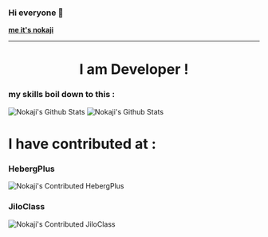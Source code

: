 ### Hi everyone 👋
<a href="https://nokaji.yvleis.fr">**me it's nokaji**</a>

---

<h1 align="center">I am Developer !</h1>

### my skills boil down to this : 

<img alt="Nokaji's Github Stats" src="https://github-readme-stats.vercel.app/api?username=nokaji&show_icons=true&hide_border=true&theme=tokyonight" />
<img alt="Nokaji's Github Stats" src="https://github-readme-stats.vercel.app/api/top-langs/?username=nokaji&show_icons=true&hide_border=true&theme=tokyonight" />

# I have contributed at :
### HebergPlus
<img alt="Nokaji's Contributed HebergPlus" src="https://nokaji.yvleis.fr/ressources/img/present-hebergplus.png" />

### JiloClass
<img alt="Nokaji's Contributed JiloClass" src="https://nokaji.yvleis.fr/ressources/img/present-jiloclass.png" />

